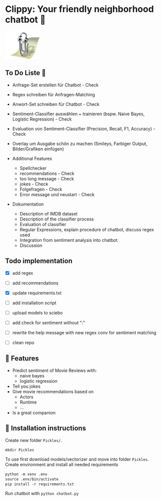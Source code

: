 # Clippy: Your friendly neighborhood chatbot 📎

![clippy-idle](animations/originals/idle.gif)  
## To Do Liste 📑
* Anfrage-Set erstellen für Chatbot - Check
* Regex schreiben für Anfragen-Matching
* Anwort-Set schreiben für Chatbot - Check
* Sentiment-Classifier auswählen + trainieren (bspw. Naive Bayes, Logistic Regression) - Check
* Evaluation von Sentiment-Classifier (Precision, Recall, F1, Accuracy) - Check
* Overlay um Ausgabe schön zu machen (Smileys, Farbiger Output, Bilder/Grafiken einfügen)
* Additional Features
  * Spellchecker
  * recommendations - Check
  * too long message - Check
  * jokes - Check
  * Folgefragen - Check
  * Error message und neustart  - Check

* Dokumentation
  * Description of IMDB dataset
  * Description of the classifier process
  * Evaluation of classifier
  * Regular Expressions, explain procedure of chatbot, discuss regex used
  * Integration from sentiment analysis into chatbot
  * Discussion

## Todo implementation
- [x] add regex
- [ ] add recommendations
- [x] update requirements.txt
- [ ] add installation script
- [ ] upload models to sciebo
- [ ] add check for sentiment without ":"
- [ ] rewrite the help message with new regex conv for sentiment matching
- [ ] clean repo


## 🚀 Features
- Predict sentiment of Movie Reviews with:
  - naive bayes
  - logistic regression
- Tell you jokes
- Give movie recommendations based on
  - Actors
  - Runtime
  - ...
- Is a great companion


## 🔌 Installation instructions 

Create new folder `Pickles/`.
```
mkdir Pickles
```
To use first download models/vectorizer and move into folder `Pickles`.  
Create environment and install all needed requirements  
```
python -m venv .env
source .env/bin/activate
pip install -r requirements.txt
```

Run chatbot with `python chatbot.py`